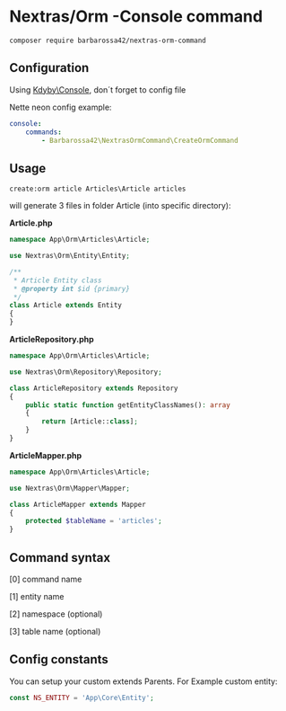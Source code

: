 # Nextras/Orm -Console command

```
composer require barbarossa42/nextras-orm-command
```

## Configuration
Using [Kdyby\Console](https://github.com/Kdyby/Console), don´t forget to config file

Nette neon config example:
```yml
console:
    commands:
        - Barbarossa42\NextrasOrmCommand\CreateOrmCommand
```

## Usage
`create:orm article Articles\Article articles`

will generate 3 files in folder Article (into specific directory):

**Article.php**
```php
namespace App\Orm\Articles\Article;

use Nextras\Orm\Entity\Entity;

/**
 * Article Entity class
 * @property int $id {primary}
 */
class Article extends Entity
{
}
```

**ArticleRepository.php**
```php
namespace App\Orm\Articles\Article;

use Nextras\Orm\Repository\Repository;

class ArticleRepository extends Repository
{
	public static function getEntityClassNames(): array
	{
		return [Article::class];
	}
}
```

**ArticleMapper.php**
```php
namespace App\Orm\Articles\Article;

use Nextras\Orm\Mapper\Mapper;

class ArticleMapper extends Mapper
{
	protected $tableName = 'articles';
}
```

## Command syntax
[0] command name 

[1] entity name

[2] namespace (optional)

[3] table name (optional) 

## Config constants
You can setup your custom extends Parents. For Example custom entity:

```php
const NS_ENTITY = 'App\Core\Entity';
```

